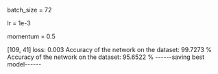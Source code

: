 batch_size = 72

lr = 1e-3

momentum = 0.5

[109,    41] loss: 0.003
Accuracy of the network on the dataset: 99.7273 %
Accuracy of the network on the dataset: 95.6522 %
------saving best model------